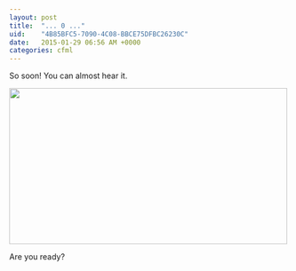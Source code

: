 ```yaml
---
layout: post
title:  "... 0 ..."
uid:	"4B85BFC5-7090-4C08-BBCE75DFBC26230C"
date:   2015-01-29 06:56 AM +0000
categories: cfml
---
```

<p>So soon! You can almost hear it.</p>

<p><a href="http://www.markdrew.co.uk/blog/assets/content/43590-lucy-lucy-wallpaper.jpg" target="_blank"><img alt="" src="http://www.markdrew.co.uk/blog/assets/content/43590-lucy-lucy-thumb.jpg" style="width: 500px; height: 281px;" /></a></p>

<p>Are you ready?</p>